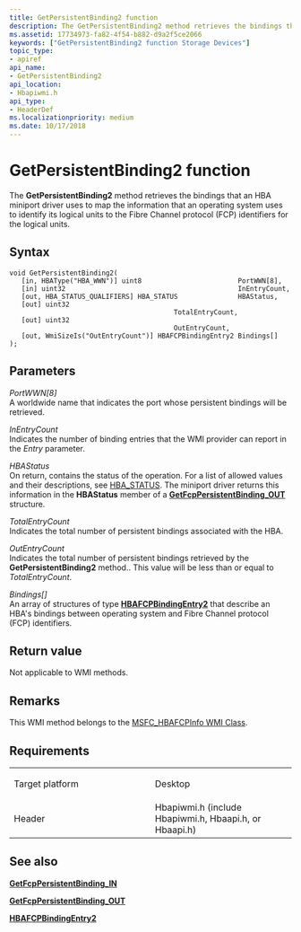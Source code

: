 ```yaml
---
title: GetPersistentBinding2 function
description: The GetPersistentBinding2 method retrieves the bindings that an HBA miniport driver uses to map the information that an operating system uses to identify its logical units to the Fibre Channel protocol (FCP) identifiers for the logical units.
ms.assetid: 17734973-fa82-4f54-b882-d9a2f5ce2066
keywords: ["GetPersistentBinding2 function Storage Devices"]
topic_type:
- apiref
api_name:
- GetPersistentBinding2
api_location:
- Hbapiwmi.h
api_type:
- HeaderDef
ms.localizationpriority: medium
ms.date: 10/17/2018
---
```


# GetPersistentBinding2 function


The **GetPersistentBinding2** method retrieves the bindings that an HBA miniport driver uses to map the information that an operating system uses to identify its logical units to the Fibre Channel protocol (FCP) identifiers for the logical units.

Syntax
------

```ManagedCPlusPlus
void GetPersistentBinding2(
   [in, HBAType("HBA_WWN")] uint8                        PortWWN[8],
   [in] uint32                                           InEntryCount,
   [out, HBA_STATUS_QUALIFIERS] HBA_STATUS               HBAStatus,
   [out] uint32                                          TotalEntryCount,
   [out] uint32                                          OutEntryCount,
   [out, WmiSizeIs("OutEntryCount")] HBAFCPBindingEntry2 Bindings[]
);
```

Parameters
----------

*PortWWN\[8\]*   
A worldwide name that indicates the port whose persistent bindings will be retrieved.

*InEntryCount*   
Indicates the number of binding entries that the WMI provider can report in the *Entry* parameter.

*HBAStatus*   
On return, contains the status of the operation. For a list of allowed values and their descriptions, see [HBA\_STATUS](hba-status.md). The miniport driver returns this information in the **HBAStatus** member of a [**GetFcpPersistentBinding\_OUT**](https://docs.microsoft.com/windows-hardware/drivers/ddi/hbapiwmi/ns-hbapiwmi-_getfcppersistentbinding_out) structure.

*TotalEntryCount*   
Indicates the total number of persistent bindings associated with the HBA.

*OutEntryCount*   
Indicates the total number of persistent bindings retrieved by the **GetPersistentBinding2** method.. This value will be less than or equal to *TotalEntryCount*.

*Bindings\[\]*   
An array of structures of type [**HBAFCPBindingEntry2**](https://docs.microsoft.com/windows-hardware/drivers/ddi/hbapiwmi/ns-hbapiwmi-_hbafcpbindingentry2) that describe an HBA's bindings between operating system and Fibre Channel protocol (FCP) identifiers.

Return value
------------

Not applicable to WMI methods.

Remarks
-------

This WMI method belongs to the [MSFC\_HBAFCPInfo WMI Class](msfc-hbafcpinfo-wmi-class.md).

Requirements
------------

<table>
<colgroup>
<col width="50%" />
<col width="50%" />
</colgroup>
<tbody>
<tr class="odd">
<td align="left"><p>Target platform</p></td>
<td align="left">Desktop</td>
</tr>
<tr class="even">
<td align="left"><p>Header</p></td>
<td align="left">Hbapiwmi.h (include Hbapiwmi.h, Hbaapi.h, or Hbaapi.h)</td>
</tr>
</tbody>
</table>

## <span id="see_also"></span>See also


[**GetFcpPersistentBinding\_IN**](https://docs.microsoft.com/windows-hardware/drivers/ddi/hbapiwmi/ns-hbapiwmi-_getfcppersistentbinding_in)

[**GetFcpPersistentBinding\_OUT**](https://docs.microsoft.com/windows-hardware/drivers/ddi/hbapiwmi/ns-hbapiwmi-_getfcppersistentbinding_out)

[**HBAFCPBindingEntry2**](https://docs.microsoft.com/windows-hardware/drivers/ddi/hbapiwmi/ns-hbapiwmi-_hbafcpbindingentry2)

 

 






